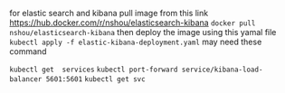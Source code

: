 for elastic search and kibana
pull image from this link
https://hub.docker.com/r/nshou/elasticsearch-kibana 
`docker pull nshou/elasticsearch-kibana`
then deploy the image using this yamal file 
`kubectl apply -f elastic-kibana-deployment.yaml`
may need these command 

`kubectl get  services`
`kubectl port-forward service/kibana-load-balancer 5601:5601`
`kubectl get svc`